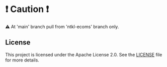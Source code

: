 # :exclamation: Caution :exclamation:
:warning: At 'main' branch pull from 'ntkl-ecoms' branch only.

## License
This project is licensed under the Apache License 2.0. See the [LICENSE](LICENSE) file for more details.
